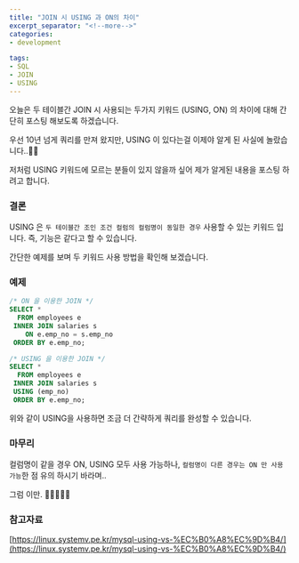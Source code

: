 ```yaml
---
title: "JOIN 시 USING 과 ON의 차이"
excerpt_separator: "<!--more-->"
categories:
- development

tags:
- SQL
- JOIN
- USING
---
```


오늘은 두 테이블간 JOIN 시 사용되는 두가지 키워드 (USING, ON) 의 차이에 대해 간단히 포스팅 해보도록 하겠습니다.

<!--more-->

우선 10년 넘게 쿼리를 만져 왔지만, USING 이 있다는걸 이제야 알게 된 사실에 놀랐습니다..🤔🤣

저처럼 USING 키워드에 모르는 분들이 있지 않을까 싶어 제가 알게된 내용을 포스팅 하려고 합니다.

### 결론
USING 은 `두 테이블간 조인 조건 컬럼의 컬럼명이 동일한 경우` 사용할 수 있는 키워드 입니다. 즉, 기능은 같다고 할 수 있습니다.

간단한 예제를 보며 두 키워드 사용 방법을 확인해 보겠습니다.

### 예제
```sql
/* ON 을 이용한 JOIN */
SELECT * 
  FROM employees e 
 INNER JOIN salaries s 
    ON e.emp_no = s.emp_no 
 ORDER BY e.emp_no;

/* USING 을 이용한 JOIN */
SELECT *
  FROM employees e
 INNER JOIN salaries s
 USING (emp_no)
 ORDER BY e.emp_no;
```
위와 같이 USING을 사용하면 조금 더 간략하게 쿼리를 완성할 수 있습니다.

### 마무리
컬럼명이 같을 경우 ON, USING 모두 사용 가능하나, `컬럼명이 다른 경우는 ON 만 사용 가능`한 점 유의 하시기 바라며..

그럼 이만. 🥕👋🏼🖐🏼

### 참고자료
[https://linux.systemv.pe.kr/mysql-using-vs-%EC%B0%A8%EC%9D%B4/](https://linux.systemv.pe.kr/mysql-using-vs-%EC%B0%A8%EC%9D%B4/)